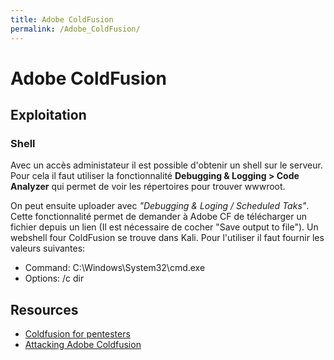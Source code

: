 ```yaml
---
title: Adobe ColdFusion
permalink: /Adobe_ColdFusion/
---
```


# Adobe ColdFusion

Exploitation
------------

### Shell

Avec un accès administateur il est possible d'obtenir un shell sur le serveur. Pour cela il faut utiliser la fonctionnalité **Debugging & Logging &gt; Code Analyzer** qui permet de voir les répertoires pour trouver wwwroot.

On peut ensuite uploader avec *"Debugging & Loging / Scheduled Taks"*. Cette fonctionnalité permet de demander à Adobe CF de télécharger un fichier depuis un lien (Il est nécessaire de cocher "Save output to file"). Un webshell four ColdFusion se trouve dans Kali. Pour l'utiliser il faut fournir les valeurs suivantes:

-   Command: C:\\Windows\\System32\\cmd.exe
-   Options: /c dir

Resources
---------

-   [Coldfusion for pentesters](http://www.carnal0wnage.com/papers/LARES-ColdFusion.pdf)
-   [Attacking Adobe Coldfusion](http://jumpespjump.blogspot.fr/2014/03/attacking-adobe-coldfusion.html)
